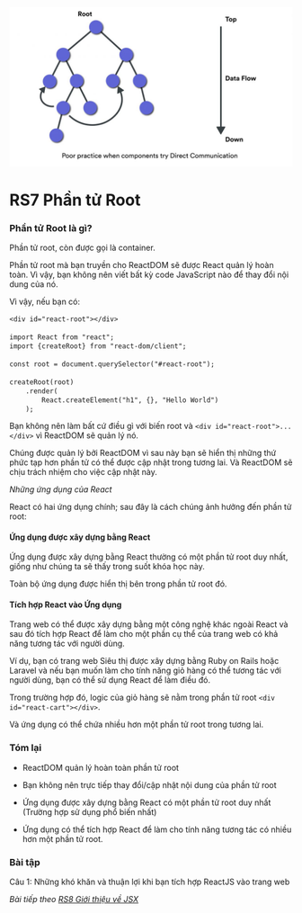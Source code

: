 ![Create-HTML-1](images/ss7.jpg) 

# RS7 Phần tử Root

### Phần tử Root là gì?

Phần tử root, còn được gọi là container.

Phần tử root mà bạn truyền cho ReactDOM sẽ được React quản lý hoàn toàn. Vì vậy, bạn không nên viết bất kỳ code JavaScript nào để thay đổi nội dung của nó.

Vì vậy, nếu bạn có:

```
<div id="react-root"></div>

import React from "react";
import {createRoot} from "react-dom/client";

const root = document.querySelector("#react-root");

createRoot(root)
    .render(
        React.createElement("h1", {}, "Hello World")
    );
```

Bạn không nên làm bất cứ điều gì với biến root và `<div id="react-root">...</div>` vì ReactDOM sẽ quản lý nó.

Chúng được quản lý bởi ReactDOM vì sau này bạn sẽ hiển thị những thứ phức tạp hơn phần tử có thể được cập nhật trong tương lai. Và ReactDOM sẽ chịu trách nhiệm cho việc cập nhật này.

*Những ứng dụng của React*

React có hai ứng dụng chính; sau đây là cách chúng ảnh hưởng đến phần tử root:

#### Ứng dụng được xây dựng bằng React

Ứng dụng được xây dựng bằng React thường có một phần tử root duy nhất, giống như chúng ta sẽ thấy trong suốt khóa học này.

Toàn bộ ứng dụng được hiển thị bên trong phần tử root đó.

#### Tích hợp React vào Ứng dụng

Trang web có thể được xây dựng bằng một công nghệ khác ngoài React và sau đó tích hợp React để làm cho một phần cụ thể của trang web có khả năng tương tác với người dùng.

Ví dụ, bạn có trang web Siêu thị được xây dựng bằng Ruby on Rails hoặc Laravel và nếu bạn muốn làm cho tính năng giỏ hàng có thể tương tác với người dùng, bạn có thể sử dụng React để làm điều đó.

Trong trường hợp đó, logic của giỏ hàng sẽ nằm trong phần tử root `<div id="react-cart"></div>`.

Và ứng dụng có thể chứa nhiều hơn một phần tử root trong tương lai.

### Tóm lại

- ReactDOM quản lý hoàn toàn phần tử root

- Bạn không nên trực tiếp thay đổi/cập nhật nội dung của phần tử root

- Ứng dụng được xây dựng bằng React có một phần tử root duy nhất (Trường hợp sử dụng phổ biến nhất)

- Ứng dụng có thể tích hợp React để làm cho tính năng tương tác có nhiều hơn một phần tử root.

### Bài tập

Câu 1: Những khó khăn và thuận lợi khi bạn tích hợp ReactJS vào trang web

*Bài tiếp theo [RS8 Giới thiệu về JSX](/lesson/session/session_008_jsx.md)*
